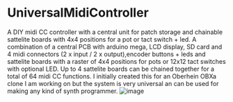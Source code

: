 # UniversalMidiController
A DIY midi CC controller with a central unit for patch storage and chainable sattelite boards with 4x4 positions for a pot or tact switch + led.
A combination of a central PCB with arduino mega, LCD display, SD card and 4 midi connectors (2 x input / 2 x output),encoder buttons + leds and sattelite boards with a raster of 4x4 positions for pots or 12x12 tact switches with optional LED. 
Up to 4 sattelite boards can be chained together for a total of 64 midi CC functions.
I initially created this for an Oberhein OBXa clone I am working on but the system is very universal an can be used for making any kind of synth programmer.
![image](https://github.com/VerreyckenGerd/UniversalMidiController/assets/69856911/03b45798-9bad-4695-bcee-560bc0c15f5a)
